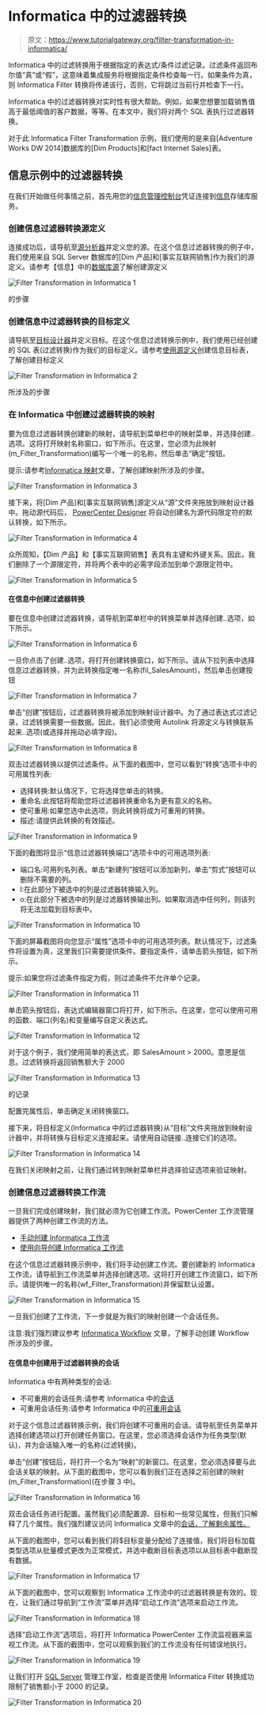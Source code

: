 # Informatica 中的过滤器转换

> 原文：<https://www.tutorialgateway.org/filter-transformation-in-informatica/>

Informatica 中的过滤转换用于根据指定的表达式/条件过滤记录。过滤条件返回布尔值“真”或“假”，这意味着集成服务将根据指定条件检查每一行。如果条件为真，则 Informatica Filter 转换将传递该行，否则，它将跳过当前行并检查下一行。

Informatica 中的过滤器转换对实时性有很大帮助。例如，如果您想要加载销售值高于最低阈值的客户数据，等等。在本文中，我们将对两个 SQL 表执行过滤器转换。

对于此 Informatica Filter Transformation 示例，我们使用的是来自[Adventure Works DW 2014]数据库的[Dim Products]和[fact Internet Sales]表。

## 信息示例中的过滤器转换

在我们开始做任何事情之前，首先用您的[信息管理控制台](https://www.tutorialgateway.org/informatica-admin-console/)凭证连接到[信息](https://www.tutorialgateway.org/informatica/)存储库服务。

### 创建信息过滤器转换源定义

连接成功后，请导航至[源分析器](https://www.tutorialgateway.org/informatica-source-analyzer/)并定义您的源。在这个信息过滤器转换的例子中，我们使用来自 SQL Server 数据库的[Dim 产品]和[事实互联网销售]作为我们的源定义。请参考【信息】中的[数据库源](https://www.tutorialgateway.org/database-source-in-informatica/)了解创建源定义

![Filter Transformation in Informatica 1](img/f209a58cc7097700143cfedb36882939.png)

的步骤

### 创建信息中过滤器转换的目标定义

请导航至[目标设计器](https://www.tutorialgateway.org/target-designer-in-informatica/)并定义目标。在这个信息过滤转换示例中，我们使用已经创建的 SQL 表(过滤转换)作为我们的目标定义。请参考[使用源定义](https://www.tutorialgateway.org/create-informatica-target-table-using-source-definition/)创建信息目标表，了解创建目标定义

![Filter Transformation in Informatica 2](img/434ca207f8131463b5f7896c450d9b68.png)

所涉及的步骤

### 在 Informatica 中创建过滤器转换的映射

要为信息过滤器转换创建新的映射，请导航到菜单栏中的映射菜单，并选择创建..选项。这将打开映射名称窗口，如下所示。在这里，您必须为此映射(m_Filter_Transformation)编写一个唯一的名称，然后单击“确定”按钮。

提示:请参考[Informatica 映射](https://www.tutorialgateway.org/informatica-mapping/)文章，了解创建映射所涉及的步骤。

![Filter Transformation in Informatica 3](img/973d8c0ea51e8fc881f9b7125cec8dc2.png)

接下来，将[Dim 产品]和[事实互联网销售]源定义从“源”文件夹拖放到映射设计器中。拖动源代码后， [PowerCenter Designer](https://www.tutorialgateway.org/informatica-powercenter-designer/) 将自动创建名为源代码限定符的默认转换，如下所示。

![Filter Transformation in Informatica 4](img/4ed72da36038aabd3616b463d58ada60.png)

众所周知，【Dim 产品】和【事实互联网销售】表具有主键和外键关系。因此，我们删除了一个源限定符，并将两个表中的必需字段添加到单个源限定符中。

![Filter Transformation in Informatica 5](img/71135aec1781b78f5ba0371e9b436536.png)

#### 在信息中创建过滤器转换

要在信息中创建过滤器转换，请导航到菜单栏中的转换菜单并选择创建..选项，如下所示。

![Filter Transformation in Informatica 6](img/2688bd035434ea85a1335962a53cca1c.png)

一旦你点击了创建..选项，将打开创建转换窗口，如下所示。请从下拉列表中选择信息过滤器转换，并为此转换指定唯一名称(fil_SalesAmount)，然后单击创建按钮

![Filter Transformation in Informatica 7](img/c8f3abf32ee68b78aaff635b6e4ff694.png)

单击“创建”按钮后，过滤器转换将被添加到映射设计器中。为了通过表达式过滤记录，过滤转换需要一些数据。因此，我们必须使用 Autolink 将源定义与转换联系起来..选项(或选择并拖动必填字段)。

![Filter Transformation in Informatica 8](img/0309679e02eb110f1b3339cace5184a2.png)

双击过滤器转换以提供过滤条件。从下面的截图中，您可以看到“转换”选项卡中的可用属性列表:

*   选择转换:默认情况下，它将选择您单击的转换。
*   重命名:此按钮将帮助您将过滤器转换重命名为更有意义的名称。
*   使可重用:如果您选中此选项，则此转换将成为可重用的转换。
*   描述:请提供此转换的有效描述。

![Filter Transformation in Informatica 9](img/0311a51c35a7fc624ed2c8fd2790104b.png)

下面的截图将显示“信息过滤器转换端口”选项卡中的可用选项列表:

*   端口名:可用列名列表。单击“新建列”按钮可以添加新列，单击“剪式”按钮可以删除不需要的列。
*   I:在此部分下被选中的列是过滤器转换输入列。
*   o:在此部分下被选中的列是过滤器转换输出列。如果取消选中任何列，则该列将无法加载到目标表中。

![Filter Transformation in Informatica 10](img/ae237103f8ab6b571f3aa100eaf27cc8.png)

下面的屏幕截图将向您显示“属性”选项卡中的可用选项列表。默认情况下，过滤条件将设置为真，这里我们只需要提供条件。要指定条件，请单击箭头按钮，如下所示。

提示:如果您将过滤条件指定为假，则过滤条件不允许单个记录。

![Filter Transformation in Informatica 11](img/cc55412b344873bd9b885b02ada7dd5c.png)

单击箭头按钮后，表达式编辑器窗口将打开，如下所示。在这里，您可以使用可用的函数、端口(列名)和变量编写自定义表达式。

![Filter Transformation in Informatica 12](img/f5187d167839887b2c50d73e6595611b.png)

对于这个例子，我们使用简单的表达式，即 SalesAmount > 2000。意思是信息。过滤转换将返回销售额大于 2000

![Filter Transformation in Informatica 13](img/b989b4206b4ce748de9df96f125d6623.png)

的记录

配置完属性后，单击确定关闭转换窗口。

接下来，将目标定义(Informatica 中的过滤器转换)从“目标”文件夹拖放到映射设计器中，并将转换与目标定义连接起来。请使用自动链接..连接它们的选项。

![Filter Transformation in Informatica 14](img/e119b909c445f7fb2742aef3ecea9218.png)

在我们关闭映射之前，让我们通过转到映射菜单栏并选择验证选项来验证映射。

### 创建信息过滤器转换工作流

一旦我们完成创建映射，我们就必须为它创建工作流。PowerCenter 工作流管理器提供了两种创建工作流的方法。

*   [手动创建 Informatica 工作流](https://www.tutorialgateway.org/informatica-workflow/)
*   [使用向导创建 Informatica 工作流](https://www.tutorialgateway.org/informatica-workflow-using-wizard/)

在这个信息过滤器转换示例中，我们将手动创建工作流。要创建新的 Informatica 工作流，请导航到工作流菜单并选择创建选项。这将打开创建工作流窗口，如下所示。请提供唯一的名称(wf_Filter_Transformation)并保留默认设置。

![Filter Transformation in Informatica 15](img/a1d7622a6cd529b3a0b9523cc24c441e.png)

一旦我们创建了工作流，下一步就是为我们的映射创建一个会话任务。

注意:我们强烈建议参考 [Informatica Workflow](https://www.tutorialgateway.org/informatica-workflow/) 文章，了解手动创建 Workflow 所涉及的步骤。

#### 在信息中创建用于过滤器转换的会话

Informatica 中有两种类型的会话:

*   不可重用的会话任务:请参考 Informatica 中的[会话](https://www.tutorialgateway.org/session-in-informatica/)
*   可重用会话任务:请参考 Informatica 中的[可重用会话](https://www.tutorialgateway.org/reusable-session-in-informatica/)

对于这个信息过滤器转换示例，我们将创建不可重用的会话。请导航至任务菜单并选择创建选项以打开创建任务窗口。在这里，您必须选择会话作为任务类型(默认)，并为会话输入唯一的名称(过滤转换)。

单击“创建”按钮后，将打开一个名为“映射”的新窗口。在这里，您必须选择要与此会话关联的映射。从下面的截图中，您可以看到我们正在选择之前创建的映射(m_Filter_Transformation)(在步骤 3 中)。

![Filter Transformation in Informatica 16](img/c6ab5dba13da955b8555e281c488737e.png)

双击会话任务进行配置。虽然我们必须配置源、目标和一些常见属性，但我们只解释了几个属性。我们强烈建议访问 Informatica 文章中的[会话，了解剩余属性。](https://www.tutorialgateway.org/session-in-informatica/)

从下面的截图中，您可以看到我们将$目标变量分配给了连接值，我们将目标加载类型选项从批量模式更改为正常模式，并选中截断目标表选项以从目标表中截断现有数据。

![Filter Transformation in Informatica 17](img/a91d3e370f3e61a7df306865cbf0cad8.png)

从下面的截图中，您可以观察到 Informatica 工作流中的过滤器转换是有效的。现在，让我们通过导航到“工作流”菜单并选择“启动工作流”选项来启动工作流。

![Filter Transformation in Informatica 18](img/6d2ad8febde737f44f8facddf480061c.png)

选择“启动工作流”选项后，将打开 Informatica PowerCenter 工作流监视器来监视工作流。从下面的截图中，您可以观察到我们的工作流没有任何错误地执行。

![Filter Transformation in Informatica 19](img/d184b00078bcfe91d0e2dc30e628b6c2.png)

让我们打开 [SQL Server](https://www.tutorialgateway.org/sql/) 管理工作室，检查是否使用 Informatica Filter 转换成功限制了销售额小于 2000 的记录。

![Filter Transformation in Informatica 20](img/30c58b0275d949fe54fe8cd2bc444784.png)